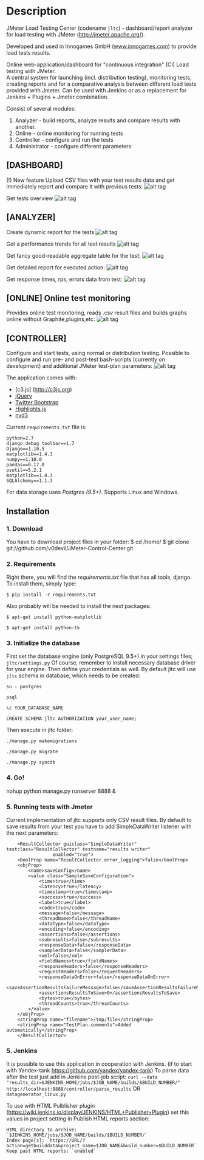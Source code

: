 # Description
JMeter Load Testing Center (codename `jltc`) - dashboard/report analyzer for load testing with JMeter (http://jmeter.apache.org/).

Developed and used in Innogames GmbH (www.innogames.com) to provide load tests results.

Online web-application/dashboard for "continuous integration" (CI) Load testing with JMeter.  
A central system for launching (incl. distribution testing), monitoring tests, creating reports and for a comparative analysis between different load tests provided with Jmeter.
Can be used with Jenkins or as a replacement for Jenkins + Plugins + Jmeter combination.

Consist of several modules:

1. Analyzer - build reports, analyze results and compare results with another.
2. Online - online monitoring for running tests
3. Controller - configure and run the tests
4. Administrator - configure different parameters

## [DASHBOARD] 
(!) New feature
Upload CSV files with your test results data and get immediately report and compare
it with previous tests:
![alt tag](https://github.com/v0devil/jltom/blob/master/pics/upload.png)

Get tests overview
![alt tag](https://github.com/v0devil/jltom/blob/master/pics/dashboard.png)

## [ANALYZER] 
Create dynamic report for the tests
![alt tag](https://github.com/v0devil/jltom/blob/master/pics/report.png)

Get a performance trends for all test results
![alt tag](https://github.com/v0devil/jltom/blob/master/pics/trend_.png)

Get fancy good-readable aggregate table for the test:
![alt tag](https://github.com/v0devil/jltom/blob/master/pics/aggregate.png)

Get detailed report for executed action:
![alt tag](https://github.com/v0devil/jltom/blob/master/pics/action_report_.png)

Get response times, rps, errors data from test:
![alt tag](https://github.com/v0devil/jltom/blob/master/pics/graphs.png)

## [ONLINE] Online test monitoring
Provides online test monitoring, reads .csv result files and builds graphs online without Graphite,plugins,etc:
![alt tag](https://github.com/v0devil/jltom/blob/master/pics/online.png)

## [CONTROLLER]
Configure and start tests, using normal or distribution testing. Possible to configure and run pre- and post-test bash-scripts (currently on development) and additional JMeter test-plan parameters:
![alt tag](https://github.com/v0devil/jltom/blob/master/pics/controller_1.png)


The application comes with:
* [c3.js] (http://c3js.org)
* [jQuery](http://jquery.com/)
* [Twitter Bootstrap](http://getbootstrap.com/)
* [Highlights.js](https://highlightjs.org/)
* [nvd3](http://nvd3-community.github.io)

Current `requirements.txt` file is:

```
python=2.7
django_debug_toolbar==1.7
Django==1.10.5
matplotlib==1.4.3
numpy==1.10.0
pandas==0.17.0
psutil==5.2.1
matplotlib==1.4.3
SQLAlchemy==1.1.3
```

For data storage uses *Postgres (9.5+)*.
Supports Linux and Windows.

## Installation
### 1. Download
You have to download project files in your folder:
    $ cd /home/
    $ git clone git://github.com/v0devil/JMeter-Control-Center.git

### 2. Requirements
Right there, you will find the *requirements.txt* file that has all tools, django. To install them, simply type:

`$ pip install -r requirements.txt`

Also probably will be needed to install the next packages:

`$ apt-get install python-matplotlib`

`$ apt-get install python-tk`

### 3. Initialize the database
First set the database engine (only PostgreSQL 9.5+) in your settings files; `jltc/settings.py` Of course, remember to install necessary database driver for your engine. Then define your credentials as well.
By default jltc will use `jltc` schema in database, which needs to be created:

`su - postgres`

`psql`

`\c YOUR_DATABASE_NAME`

`CREATE SCHEMA jltc AUTHORIZATION your_user_name;`

Then execute in jltc folder:

`./manage.py makemigrations`

`./manage.py migrate`

`./manage.py syncdb`


### 4. Go!
nohup python manage.py runserver 8888 &

### 5. Running tests with Jmeter
Current implementation of jltc supports only CSV result files. By default to save results from your test you have to add SimpleDataWriter listener with the next parameters:

```
    <ResultCollector guiclass="SimpleDataWriter" testclass="ResultCollector" testname="results writer"
                 enabled="true">
    <boolProp name="ResultCollector.error_logging">false</boolProp>
    <objProp>
        <name>saveConfig</name>
        <value class="SampleSaveConfiguration">
            <time>true</time>
            <latency>true</latency>
            <timestamp>true</timestamp>
            <success>true</success>
            <label>true</label>
            <code>true</code>
            <message>false</message>
            <threadName>false</threadName>
            <dataType>false</dataType>
            <encoding>false</encoding>
            <assertions>false</assertions>
            <subresults>false</subresults>
            <responseData>false</responseData>
            <samplerData>false</samplerData>
            <xml>false</xml>
            <fieldNames>true</fieldNames>
            <responseHeaders>false</responseHeaders>
            <requestHeaders>false</requestHeaders>
            <responseDataOnError>false</responseDataOnError>
            <saveAssertionResultsFailureMessage>false</saveAssertionResultsFailureMessage>
            <assertionsResultsToSave>0</assertionsResultsToSave>
            <bytes>true</bytes>
            <threadCounts>true</threadCounts>
        </value>
    </objProp>
    <stringProp name="filename">/tmp/file</stringProp>
    <stringProp name="TestPlan.comments">Added automatically</stringProp>
    </ResultCollector>
```

### 5. Jenkins
It is possible to use this application in cooperation with Jenkins. (if to start with Yandex-tank https://github.com/yandex/yandex-tank)
To parse data after the test just add in Jenkins post-job script:
`curl --data "results_dir=$JENKINS_HOME/jobs/$JOB_NAME/builds/$BUILD_NUMBER/" http://localhost:8888/controller/parse_results`
OR
`datagenerator_linux.py`

To use with HTML Pulblisher plugin (https://wiki.jenkins.io/display/JENKINS/HTML+Publisher+Plugin) set this values in project setting in Publish HTML reports section:

```
HTML directory to archive: `$JENKINS_HOME/jobs/$JOB_NAME/builds/$BUILD_NUMBER/`
Index page[s]: `https://URL/?action=getbuilddata&project_name=$JOB_NAME&build_number=$BUILD_NUMBER`
Keep past HTML reports: `enabled`
```
